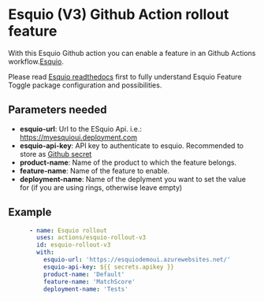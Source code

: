 # Esquio (V3) Github Action rollout feature

With this Esquio Github action you can enable a feature in an Github Actions workflow.[Esquio](https://esquio.readthedocs.io/en/latest/).

Please read [Esquio readthedocs](https://esquio.readthedocs.io/en/latest/) first to fully understand Esquio Feature Toggle package configuration and possibilities.

## Parameters needed

- **esquio-url**: Url to the ESquio Api. i.e.: https://myesquioui.deployment.com
- **esquio-api-key**: API key to authenticate to esquio. Recommended to store as [Github secret](https://help.github.com/en/github/automating-your-workflow-with-github-actions/virtual-environments-for-github-actions#creating-and-using-secrets-encrypted-variables)
- **product-name**: Name of the product to which the feature belongs.
- **feature-name**: Name of the feature to enable.
- **deployment-name**: Name of the deplyment you want to set the value for (if you are using rings, otherwise leave empty)

## Example

```YAML
      - name: Esquio rollout
        uses: actions/esquio-rollout-v3
        id: esquio-rollout-v3
        with:
          esquio-url: 'https://esquiodemoui.azurewebsites.net/'
          esquio-api-key: ${{ secrets.apikey }}
          product-name: 'Default'
          feature-name: 'MatchScore'
          deployment-name: 'Tests'
```
